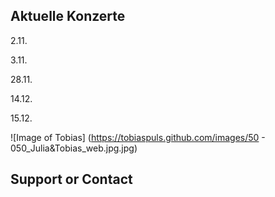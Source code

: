 ## Aktuelle Konzerte

2.11.

3.11.

28.11.

14.12.

15.12.

![Image of Tobias]
(https://tobiaspuls.github.com/images/50 - 050_Julia&Tobias_web.jpg.jpg)


## Support or Contact
